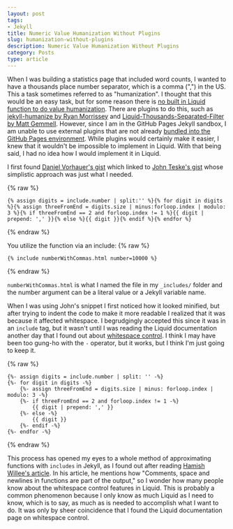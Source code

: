 ```yaml
---
layout: post
tags:
- Jekyll
title: Numeric Value Humanization Without Plugins
slug: humanization-without-plugins
description: Numeric Value Humanization Without Plugins
category: Posts
type: article
---
```


When I was building a statistics page that included word counts, I wanted to have a thousands place number separator, which is a comma (",") in the US. This a task sometimes referred to as "humanization". I thought that this would be an easy task, but for some reason there is [no built in Liquid function to do value humanization](https://stackoverflow.com/questions/35247407/jekyll-liquid-way-to-print-numbers-with-separator-character). There are plugins to do this, such as [jekyll-humanize by Ryan Morrissey](https://github.com/23maverick23/jekyll-humanize) and [Liquid-Thousands-Separated-Filter by Matt Gemmell](https://github.com/MichaelCurrin/liquid-thousands-separated-filter). However, since I am in the GitHub Pages Jekyll sandbox, I am unable to use external plugins that are not already [bundled into the GitHub Pages environment](https://pages.github.com/versions/). While plugins would certainly make it easier, I knew that it wouldn't be impossible to implement in Liquid. With that being said, I had no idea how I would implement it in Liquid.

I first found [Daniel Vorhauer's gist](https://gist.github.com/hexerei/5bd632b2a179717e219fbe18c5793181) which linked to [John Teske's gist](https://gist.github.com/johnteske/aab61e8a43ca54dc30ac04888a29cbf1) whose simplistic approach was just what I needed.

{% raw %}
```liquid
{% assign digits = include.number | split:'' %}{% for digit in digits %}{% assign threeFromEnd = digits.size | minus:forloop.index | modulo: 3 %}{% if threeFromEnd == 2 and forloop.index != 1 %}{{ digit | prepend: ',' }}{% else %}{{ digit }}{% endif %}{% endfor %}
```
{% endraw %}

You utilize the function via an include:
{% raw %}
```liquid
{% include numberWithCommas.html number=10000 %}
```
{% endraw %}

`numberWithCommas.html` is what I named the file in my `_includes/` folder and the number argument can be a literal value or a Jekyll variable name.

When I was using John's snippet I first noticed how it looked minified, but after trying to indent the code to make it more readable I realized that it was because it affected whitespace. I begrudgingly accepted this since it was in an `include` tag, but it wasn't until I was reading the Liquid documentation another day that I found out about [whitespace control](https://shopify.github.io/liquid/basics/whitespace). I think I may have been too gung-ho with the `-` operator, but it works, but I think I'm just going to keep it.

{% raw %}
```liquid
{%- assign digits = include.number | split: '' -%}
{%- for digit in digits -%}
    {%- assign threeFromEnd = digits.size | minus: forloop.index | modulo: 3 -%}
    {%- if threeFromEnd == 2 and forloop.index != 1 -%}
        {{ digit | prepend: ',' }}
    {%- else -%}
        {{ digit }}
    {%- endif -%}
{%- endfor -%}
```
{% endraw %}

This process has opened my eyes to a whole method of approximating functions with `includes` in Jekyll, as I found out after reading [Hamish Willee's article](https://hamishwillee.github.io/2014/11/13/jekyll-includes-are-functions). In his article, he mentions how "Comments, space and newlines in functions are part of the output," so I wonder how many people know about the whitespace control features in Liquid. This is probably a common phenomenon because I only know as much Liquid as I need to know, which is to say, as much as is needed to accomplish what I want to do. It was only by sheer coincidence that I found the Liquid documentation page on whitespace control.